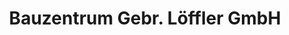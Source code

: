 ---
title: "Bauzentrum Gebr. Löffler GmbH"
url: /weida/bauzentrum-gebr-loeffler-gmbh/
shop: Baustoffe
---